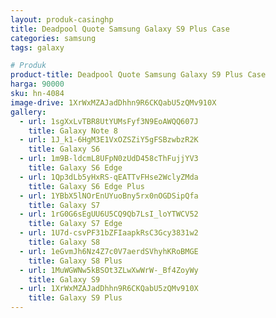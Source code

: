 ```yaml
---
layout: produk-casinghp
title: Deadpool Quote Samsung Galaxy S9 Plus Case
categories: samsung
tags: galaxy

# Produk
product-title: Deadpool Quote Samsung Galaxy S9 Plus Case
harga: 90000
sku: hn-4084
image-drive: 1XrWxMZAJadDhhn9R6CKQabU5zQMv910X
gallery:
  - url: 1sgXxLvTBR8UtYUMsFyf3N9EoAWQQ607J
    title: Galaxy Note 8
  - url: 1J_k1-6HgM3E1VxOZSZiY5gFSBzwbzR2K
    title: Galaxy S6
  - url: 1m9B-ldcmL8UFpN0zUdD458cThFujjYV3
    title: Galaxy S6 Edge
  - url: 1Qp3dLb5yHxRS-qEATTvFHse2WclyZMda
    title: Galaxy S6 Edge Plus
  - url: 1YBbX5lNOrEnUYuoBny5rx0nOGDSipQfa
    title: Galaxy S7
  - url: 1rG0G6sEgUU6U5CQ9Qb7LsI_loYTWCV52
    title: Galaxy S7 Edge
  - url: 1U7d-csvPF31bZFIaapkRsC3Gcy3831w2
    title: Galaxy S8
  - url: 1eGvmJh6Nz4Z7c0V7aerdSVhyhKRoBMGE
    title: Galaxy S8 Plus
  - url: 1MuWGWNw5kBSOt3ZLwXwWrW-_Bf4ZoyWy
    title: Galaxy S9
  - url: 1XrWxMZAJadDhhn9R6CKQabU5zQMv910X
    title: Galaxy S9 Plus
---
```

